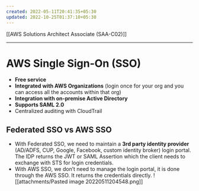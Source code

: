 ```yaml
---
created: 2022-05-11T20:41:35+05:30
updated: 2022-10-25T01:37:10+05:30
---
```

[[AWS Solutions Architect Associate (SAA-C02)]]

---
# AWS Single Sign-On (SSO)
- **Free service**
- **Integrated with AWS Organizations** (login once for your org and you can access all the accounts within that org)
- **Integration with on-premise Active Directory**
- **Supports SAML 2.0**
- Centralized auditing with CloudTrail

## Federated SSO vs AWS SSO
- With Federated SSO, we need to maintain a **3rd party identity provider** (AD/ADFS, CUP, Google, Facebook, custom identity broker) login portal. The IDP returns the JWT or SAML Assertion which the client needs to exchange with STS for login credentials. 
- With AWS SSO, we don’t need to manage the login portal, it is done through the AWS SSO. It returns the credentials directly.
![[attachments/Pasted image 20220511204548.png]]